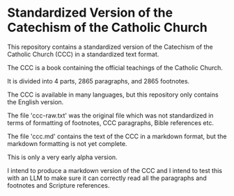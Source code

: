 # Standardized Version of the Catechism of the Catholic Church

This repository contains a standardized version of the Catechism of the Catholic Church (CCC) in a standardized text format.

The CCC is a book containing the official teachings of the Catholic Church.

It is divided into 4 parts, 2865 paragraphs, and 2865 footnotes.

The CCC is available in many languages, but this repository only contains the English version.

The file 'ccc-raw.txt' was the original file which was not standardized in terms of formatting of footnotes, CCC paragraphs, Bible references etc.

The file 'ccc.md' contains the text of the CCC in a markdown format, but the markdown formatting is not yet complete.

This is only a very early alpha version.

I intend to produce a markdown version of the CCC and I intend to test this with an LLM to make sure it can correctly read all
the paragraphs and footnotes and Scripture references.

